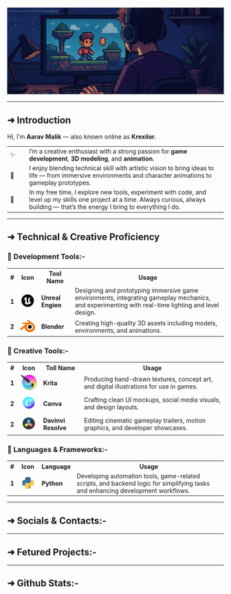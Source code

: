 ![Banner](https://github.com/Krexilor/Krexilor/blob/main/Media/Banners/Github_Banner.png)

---
## ➜ Introduction
Hi, I’m **Aarav Malik** — also known online as **Krexilor**.

<table>
  <tr>
    <td style="width: 30px">✨</td>
    <td>I’m a creative enthusiast with a strong passion for <strong>game development</strong>, <strong>3D modeling</strong>, and <strong>animation</strong>.</td>
  </tr>
  <tr>
    <td>🎨</td>
    <td>I enjoy blending technical skill with artistic vision to bring ideas to life — from immersive environments and character animations to gameplay prototypes.</td>
  </tr>
  <tr>
    <td>🧪</td>
    <td>In my free time, I explore new tools, experiment with code, and level up my skills one project at a time. Always curious, always building — that’s the energy I bring to everything I do.</td>
  </tr>
</table>

---
## ➜ Technical & Creative Proficiency

### 🚀 Development Tools:-
<table>
  <tr>
    <th>#</th>
    <th>Icon</th>
    <th>Tool Name</th>
    <th>Usage</th>
  </tr>
  <tr>
    <td><b>1</b></td>
    <td><img src="https://github.com/Krexilor/Krexilor/blob/main/Media/Logos/Unreal-Engine.png" width="50"/></td>
    <td><b>Unreal Engien</b></td>
    <td>Designing and prototyping immersive game environments, integrating gameplay mechanics, and experimenting with real-time lighting and level design.</td>
  </tr>
  <tr>
    <td><b>2</b></td>
    <td><img src="https://github.com/Krexilor/Krexilor/blob/main/Media/Logos/Blender.png" width="50"/></td>
    <td><b>Blender</b></td>
    <td>Creating high-quality 3D assets including models, environments, and animations.</td>
  </tr>
</table>

### 🎨 Creative Tools:-
<table>
  <tr>
    <th>#</th>
    <th>Icon</th>
    <th>Toll Name</th>
    <th>Usage</th>
  </tr>
  <tr>
    <td><b>1</b></td>
    <td><img src="https://github.com/Krexilor/Krexilor/blob/main/Media/Logos/Krita.png" width="50"/></td>
    <td><b>Krita</b></td>
    <td>Producing hand-drawn textures, concept art, and digital illustrations for use in games.</td>
  </tr>
  <tr>
    <td><b>2</b></td>
    <td><img src="https://github.com/Krexilor/Krexilor/blob/main/Media/Logos/Canva.png" width="50"/></td>
    <td><b>Canva</b></td>
    <td>Crafting clean UI mockups, social media visuals, and design layouts.</td>
  </tr>
  <tr>
    <td><b>2</b></td>
    <td><img src="https://github.com/Krexilor/Krexilor/blob/main/Media/Logos/Davinvi-Resolve.png" width="50"/></td>
    <td><b>Davinvi Resolve</b></td>
    <td>Editing cinematic gameplay trailers, motion graphics, and developer showcases.</td>
  </tr>
</table>

### 🧠 Languages & Frameworks:-
<table>
  <tr>
    <th>#</th>
    <th>Icon</th>
    <th>Language</th>
    <th>Usage</th>
  </tr>
  <tr>
    <td><b>1</b></td>
    <td><img src="https://github.com/Krexilor/Krexilor/blob/main/Media/Logos/Python.png" width="50"/></td>
    <td><b>Python</b></td>
    <td>Developing automation tools, game-related scripts, and backend logic for simplifying tasks and enhancing development workflows.</td>
  </tr>
</table>

---
## ➜ Socials & Contacts:-


---
## ➜ Fetured Projects:-


---
## ➜ Github Stats:-
